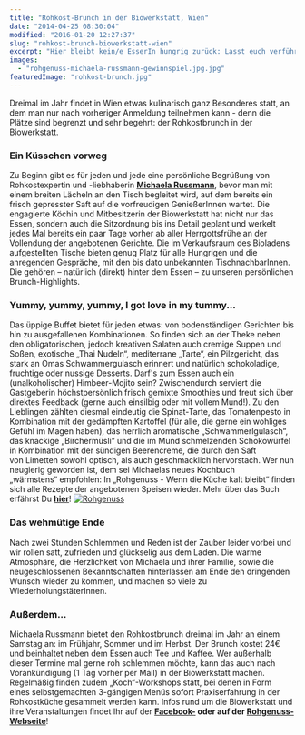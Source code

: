 ```yaml
---
title: "Rohkost-Brunch in der Biowerkstatt, Wien"
date: "2014-04-25 08:30:04"
modified: "2016-01-20 12:27:37"
slug: "rohkost-brunch-biowerkstatt-wien"
excerpt: "Hier bleibt kein/e EsserIn hungrig zurück: Lasst euch verführen von frischem Gemüse, Nüssen, Saaten und Beeren in überraschenden Kombinationen – vor allem aber vom unglaublichen Charme der Rohkost-Köchin: Michaela Russmann."
images:
  - "rohgenuss-michaela-russmann-gewinnspiel.jpg.jpg"
featuredImage: "rohkost-brunch.jpg"
---
```


Dreimal im Jahr findet in Wien etwas kulinarisch ganz Besonderes statt, an dem man nur nach vorheriger Anmeldung teilnehmen kann - denn die Plätze sind begrenzt und sehr begehrt: der Rohkostbrunch in der Biowerkstatt.

### Ein Küsschen vorweg

Zu Beginn gibt es für jeden und jede eine persönliche Begrüßung von Rohkostexpertin und -liebhaberin [**Michaela Russmann**](http://www.rohgenuss.at/termine/), bevor man mit einem breiten Lächeln an den Tisch begleitet wird, auf dem bereits ein frisch gepresster Saft auf die vorfreudigen GenießerInnen wartet. Die engagierte Köchin und Mitbesitzerin der Biowerkstatt hat nicht nur das Essen, sondern auch die Sitzordnung bis ins Detail geplant und werkelt jedes Mal bereits ein paar Tage vorher ab aller Herrgottsfrühe an der Vollendung der angebotenen Gerichte. Die im Verkaufsraum des Bioladens aufgestellten Tische bieten genug Platz für alle Hungrigen und die anregenden Gespräche, mit den bis dato unbekannten TischnachbarInnen. Die gehören – natürlich (direkt) hinter dem Essen – zu unseren persönlichen Brunch-Highlights.

### Yummy, yummy, yummy, I got love in my tummy...

Das üppige Buffet bietet für jeden etwas: von bodenständigen Gerichten bis hin zu ausgefallenen Kombinationen. So finden sich an der Theke neben den obligatorischen, jedoch kreativen Salaten auch cremige Suppen und Soßen, exotische „Thai Nudeln“, mediterrane „Tarte“, ein Pilzgericht, das stark an Omas Schwammergulasch erinnert und natürlich schokoladige, fruchtige oder nussige Desserts. Darf's zum Essen auch ein (unalkoholischer) Himbeer-Mojito sein? Zwischendurch serviert die Gastgeberin höchstpersönlich frisch gemixte Smoothies und freut sich über direktes Feedback (gerne auch einsilbig oder mit vollem Mund!). Zu den Lieblingen zählten diesmal eindeutig die Spinat-Tarte, das Tomatenpesto in Kombination mit der gedämpften Kartoffel (für alle, die gerne ein wohliges Gefühl im Magen haben), das herrlich aromatische „Schwammerlgulasch“, das knackige „Birchermüsli“ und die im Mund schmelzenden Schokowürfel in Kombination mit der sündigen Beerencreme, die durch den Saft von Limetten sowohl optisch, als auch geschmacklich hervorstach. Wer nun neugierig geworden ist, dem sei Michaelas neues Kochbuch „wärmstens“ empfohlen: In „Rohgenuss - Wenn die Küche kalt bleibt“ finden sich alle Rezepte der angebotenen Speisen wieder. Mehr über das Buch erfährst Du [**hier**](https://www.veganblatt.com/rohgenuss-michaela-russmann)! [![Rohgenuss](https://www.veganblatt.com/i/rohgenuss-michaela-russmann-gewinnspiel.jpg.jpg)](https://www.veganblatt.com/i/rohgenuss-michaela-russmann-gewinnspiel.jpg.jpg)

### Das wehmütige Ende

Nach zwei Stunden Schlemmen und Reden ist der Zauber leider vorbei und wir rollen satt, zufrieden und glückselig aus dem Laden. Die warme Atmosphäre, die Herzlichkeit von Michaela und ihrer Familie, sowie die neugeschlossenen Bekanntschaften hinterlassen am Ende den dringenden Wunsch wieder zu kommen, und machen so viele zu WiederholungstäterInnen.

### Außerdem...

Michaela Russmann bietet den Rohkostbrunch dreimal im Jahr an einem Samstag an: im Frühjahr, Sommer und im Herbst. Der Brunch kostet 24€ und beinhaltet neben dem Essen auch Tee und Kaffee. Wer außerhalb dieser Termine mal gerne roh schlemmen möchte, kann das auch nach Vorankündigung (1 Tag vorher per Mail) in der Biowerkstatt machen. Regelmäßig finden zudem „Koch“-Workshops statt, bei denen in Form eines selbstgemachten 3-gängigen Menüs sofort Praxiserfahrung in der Rohkostküche gesammelt werden kann. Infos rund um die Biowerkstatt und ihre Veranstaltungen findet Ihr auf der **[Facebook-](https://www.facebook.com/pages/Rohgenuss-mit-Michaela-Ru%C3%9Fmann/242700122506301?fref=ts) oder auf der [Rohgenuss-Webseite](http://www.rohgenuss.at/termine/)**!